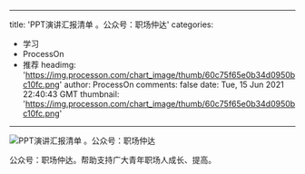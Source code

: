 
---
title: 'PPT演讲汇报清单 。公众号：职场仲达'
categories: 
 - 学习
 - ProcessOn
 - 推荐
headimg: 'https://img.processon.com/chart_image/thumb/60c75f65e0b34d0950bc10fc.png'
author: ProcessOn
comments: false
date: Tue, 15 Jun 2021 22:40:43 GMT
thumbnail: 'https://img.processon.com/chart_image/thumb/60c75f65e0b34d0950bc10fc.png'
---

<div>   
<img class="thumb" alt="PPT演讲汇报清单 。公众号：职场仲达" src="https://img.processon.com/chart_image/thumb/60c75f65e0b34d0950bc10fc.png" referrerpolicy="no-referrer">
<p>公众号：职场仲达。帮助支持广大青年职场人成长、提高。</p>  
</div>
            